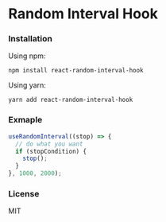# Random Interval Hook

### Installation

Using npm:
```
npm install react-random-interval-hook
```

Using yarn:
```
yarn add react-random-interval-hook  
```


### Exmaple

```javascript
useRandomInterval((stop) => {
  // do what you want
  if (stopCondition) {
    stop();
  }
}, 1000, 2000);
```

### License

MIT